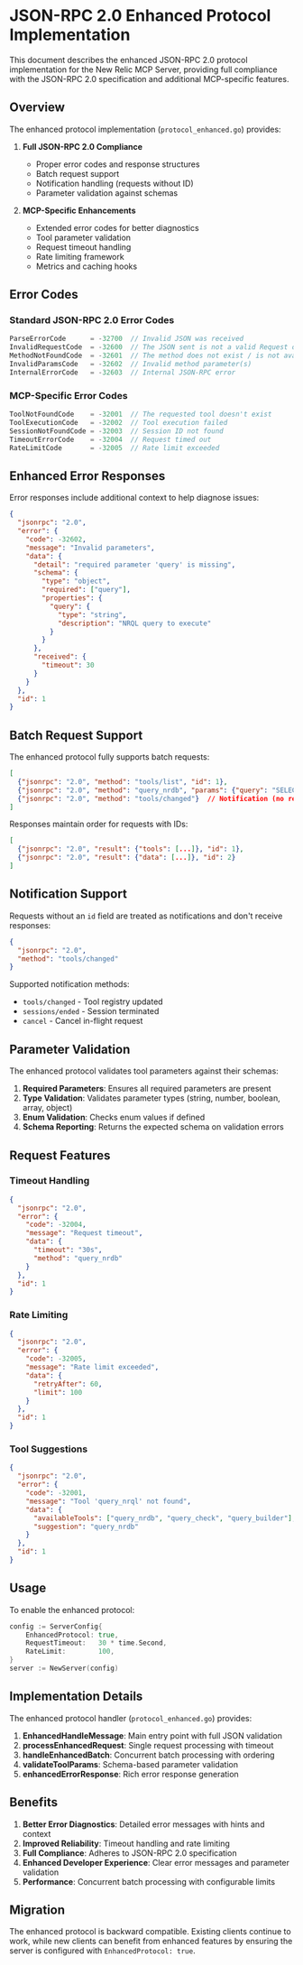 # JSON-RPC 2.0 Enhanced Protocol Implementation

This document describes the enhanced JSON-RPC 2.0 protocol implementation for the New Relic MCP Server, providing full compliance with the JSON-RPC 2.0 specification and additional MCP-specific features.

## Overview

The enhanced protocol implementation (`protocol_enhanced.go`) provides:

1. **Full JSON-RPC 2.0 Compliance**
   - Proper error codes and response structures
   - Batch request support
   - Notification handling (requests without ID)
   - Parameter validation against schemas

2. **MCP-Specific Enhancements**
   - Extended error codes for better diagnostics
   - Tool parameter validation
   - Request timeout handling
   - Rate limiting framework
   - Metrics and caching hooks

## Error Codes

### Standard JSON-RPC 2.0 Error Codes
```go
ParseErrorCode      = -32700  // Invalid JSON was received
InvalidRequestCode  = -32600  // The JSON sent is not a valid Request object
MethodNotFoundCode  = -32601  // The method does not exist / is not available
InvalidParamsCode   = -32602  // Invalid method parameter(s)
InternalErrorCode   = -32603  // Internal JSON-RPC error
```

### MCP-Specific Error Codes
```go
ToolNotFoundCode    = -32001  // The requested tool doesn't exist
ToolExecutionCode   = -32002  // Tool execution failed
SessionNotFoundCode = -32003  // Session ID not found
TimeoutErrorCode    = -32004  // Request timed out
RateLimitCode       = -32005  // Rate limit exceeded
```

## Enhanced Error Responses

Error responses include additional context to help diagnose issues:

```json
{
  "jsonrpc": "2.0",
  "error": {
    "code": -32602,
    "message": "Invalid parameters",
    "data": {
      "detail": "required parameter 'query' is missing",
      "schema": {
        "type": "object",
        "required": ["query"],
        "properties": {
          "query": {
            "type": "string",
            "description": "NRQL query to execute"
          }
        }
      },
      "received": {
        "timeout": 30
      }
    }
  },
  "id": 1
}
```

## Batch Request Support

The enhanced protocol fully supports batch requests:

```json
[
  {"jsonrpc": "2.0", "method": "tools/list", "id": 1},
  {"jsonrpc": "2.0", "method": "query_nrdb", "params": {"query": "SELECT count(*) FROM Transaction"}, "id": 2},
  {"jsonrpc": "2.0", "method": "tools/changed"}  // Notification (no response)
]
```

Responses maintain order for requests with IDs:

```json
[
  {"jsonrpc": "2.0", "result": {"tools": [...]}, "id": 1},
  {"jsonrpc": "2.0", "result": {"data": [...]}, "id": 2}
]
```

## Notification Support

Requests without an `id` field are treated as notifications and don't receive responses:

```json
{
  "jsonrpc": "2.0",
  "method": "tools/changed"
}
```

Supported notification methods:
- `tools/changed` - Tool registry updated
- `sessions/ended` - Session terminated
- `cancel` - Cancel in-flight request

## Parameter Validation

The enhanced protocol validates tool parameters against their schemas:

1. **Required Parameters**: Ensures all required parameters are present
2. **Type Validation**: Validates parameter types (string, number, boolean, array, object)
3. **Enum Validation**: Checks enum values if defined
4. **Schema Reporting**: Returns the expected schema on validation errors

## Request Features

### Timeout Handling
```json
{
  "jsonrpc": "2.0",
  "error": {
    "code": -32004,
    "message": "Request timeout",
    "data": {
      "timeout": "30s",
      "method": "query_nrdb"
    }
  },
  "id": 1
}
```

### Rate Limiting
```json
{
  "jsonrpc": "2.0",
  "error": {
    "code": -32005,
    "message": "Rate limit exceeded",
    "data": {
      "retryAfter": 60,
      "limit": 100
    }
  },
  "id": 1
}
```

### Tool Suggestions
```json
{
  "jsonrpc": "2.0",
  "error": {
    "code": -32001,
    "message": "Tool 'query_nrql' not found",
    "data": {
      "availableTools": ["query_nrdb", "query_check", "query_builder"],
      "suggestion": "query_nrdb"
    }
  },
  "id": 1
}
```

## Usage

To enable the enhanced protocol:

```go
config := ServerConfig{
    EnhancedProtocol: true,
    RequestTimeout:   30 * time.Second,
    RateLimit:        100,
}
server := NewServer(config)
```

## Implementation Details

The enhanced protocol handler (`protocol_enhanced.go`) provides:

1. **EnhancedHandleMessage**: Main entry point with full JSON validation
2. **processEnhancedRequest**: Single request processing with timeout
3. **handleEnhancedBatch**: Concurrent batch processing with ordering
4. **validateToolParams**: Schema-based parameter validation
5. **enhancedErrorResponse**: Rich error response generation

## Benefits

1. **Better Error Diagnostics**: Detailed error messages with hints and context
2. **Improved Reliability**: Timeout handling and rate limiting
3. **Full Compliance**: Adheres to JSON-RPC 2.0 specification
4. **Enhanced Developer Experience**: Clear error messages and parameter validation
5. **Performance**: Concurrent batch processing with configurable limits

## Migration

The enhanced protocol is backward compatible. Existing clients continue to work, while new clients can benefit from enhanced features by ensuring the server is configured with `EnhancedProtocol: true`.